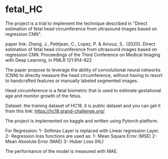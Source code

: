 # fetal_HC

The project is a trial to implement the technique described in "Direct estimation of fetal head circumference from ultrasound images based on regression CNN".

paper link: Zhang, J., Petitjean, C., Lopez, P. & Ainouz, S.. (2020). Direct estimation of fetal head circumference from ultrasound images based on regression CNN. Proceedings of the Third Conference on Medical Imaging with Deep Learning, in PMLR 121:914-922
 
  The paper propose to leverage the ability of convolutional neural networks (CNN) to directly measure the head circumference, without having to resort to handcrafted features or manually labeled segmented images.

Head circumference is a fetal biometric that is used to estimate gestational age and monitor growth of the fetus.

Dataset: the training dataset of HC18.
it is public dataset and you can get it from this link: https://hc18.grand-challenge.org/ 

The project is implemented on kaggle and written using Pytorch platform.

For Regression:
1-  Softmax Layer is replaced with Linear regression Layer.
2- Regression loss functions are used as:
    1- Mean Square Error (MSE)
    2- Mean Absolute Error (MAE)
    3- Huber Loss (HL)

The performance of the model is measured with MAE.